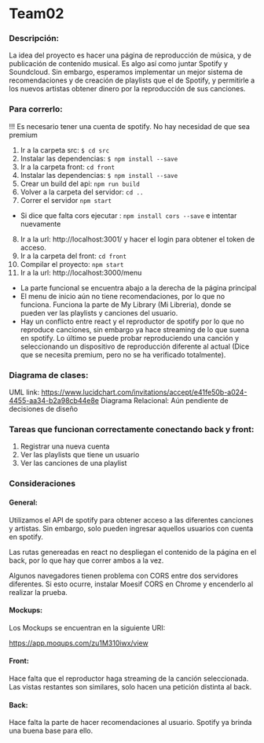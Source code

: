 # Team02
### Descripción:
La idea del proyecto es hacer una página de reproducción de música, y de publicación de contenido musical. Es algo así como juntar Spotify y Soundcloud. Sin embargo, esperamos implementar un mejor sistema de recomendaciones y de creación de playlists que el de Spotify, y permitirle a los nuevos artistas obtener dinero por la reproducción de sus canciones.

### Para correrlo:
!!! Es necesario tener una cuenta de spotify. No hay necesidad de que sea premium

1. Ir a la carpeta src: `$ cd src`
2. Instalar las dependencias: `$ npm install --save`
3. Ir a la carpeta front: `cd front`
4. Instalar las dependencias: `$ npm install --save`
5. Crear un build del api: `npm run build`
6. Volver a la carpeta del servidor: `cd ..`
7. Correr el servidor `npm start`
  * Si dice que falta cors ejecutar : `npm install cors --save` e intentar nuevamente
8. Ir a la url: http://localhost:3001/ y hacer el login para obtener el token de acceso.
9. Ir a la carpeta del front: `cd front`
10. Compilar el proyecto: `npm start`
11. Ir a la url: http://localhost:3000/menu

* La parte funcional se encuentra abajo a la derecha de la página principal
* El menu de inicio aún no tiene recomendaciones, por lo que no funciona. Funciona la parte de My Library (Mi Libreria), donde se pueden ver las playlists y canciones del usuario.
* Hay un conflicto entre react y el reproductor de spotify por lo que no reproduce canciones, sin embargo ya hace streaming de lo que suena en spotify. Lo último se puede probar reproduciendo una canción y seleccionando un dispositivo de reproducción diferente al actual (Dice que se necesita premium, pero no se ha verificado totalmente).

### Diagrama de clases:
UML link: https://www.lucidchart.com/invitations/accept/e41fe50b-a024-4455-aa34-b2a98cb44e8e
Diagrama Relacional: Aún pendiente de decisiones de diseño

### Tareas que funcionan correctamente conectando back y front:
1. Registrar una nueva cuenta
2. Ver las playlists que tiene un usuario
3. Ver las canciones de una playlist

### Consideraciones

#### General:
Utilizamos el API de spotify para obtener acceso a las diferentes canciones y artistas. Sin embargo, solo pueden ingresar aquellos usuarios con cuenta en spotify.

Las rutas genereadas en react no despliegan el contenido de la página en el back, por lo que hay que correr ambos a la vez.

Algunos navegadores tienen problema con CORS entre dos servidores diferentes. Si esto ocurre, instalar Moesif CORS en Chrome y encenderlo al realizar la prueba.

#### Mockups:
Los Mockups se encuentran en la siguiente URI:

https://app.moqups.com/zu1M310iwx/view

#### Front:
Hace falta que el reproductor haga streaming de la canción seleccionada. Las vistas restantes son similares, solo hacen una petición distinta al back.

#### Back:
Hace falta la parte de hacer recomendaciones al usuario. Spotify ya brinda una buena base para ello.

